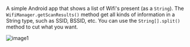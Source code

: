 A simple Android app that shows a list of Wifi's present (as a `String`). The `WifiManager.getScanResults()` method get all kinds of information in a String type, such as SSID, BSSID, etc. You can use the `String[].split()` method to cut what you want.

![image1](https://github.com/user-attachments/assets/fa0e7489-5803-43af-b9f5-ad92fde9d059)
